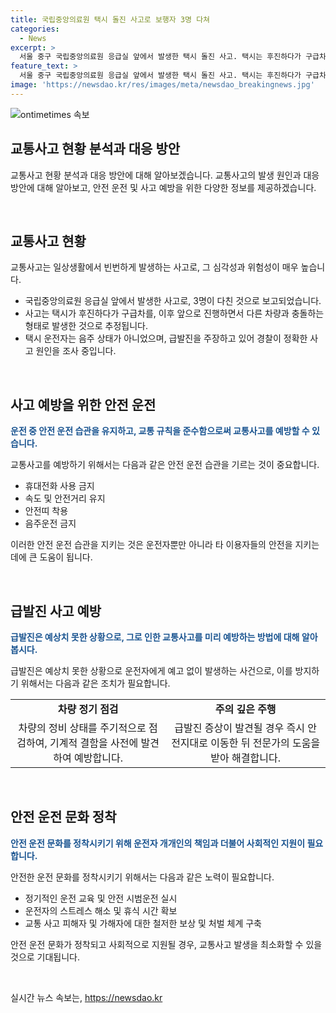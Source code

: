 ```yaml
---
title: 국립중앙의료원 택시 돌진 사고로 보행자 3명 다쳐
categories:
  - News
excerpt: >
  서울 중구 국립중앙의료원 응급실 앞에서 발생한 택시 돌진 사고. 택시는 후진하다가 구급차와 다른 차량을 연이어 치면서 3명이 다쳤다. 음주측정 결과 운전자는 음주 상태가 아니었으며, 급발진 주장 중. 경찰은 정확한 사고 원인을 조사 중.
feature_text: >
  서울 중구 국립중앙의료원 응급실 앞에서 발생한 택시 돌진 사고. 택시는 후진하다가 구급차와 다른 차량을 연이어 치면서 3명이 다쳤다. 음주측정 결과 운전자는 음주 상태가 아니었으며, 급발진 주장 중. 경찰은 정확한 사고 원인을 조사 중.
image: 'https://newsdao.kr/res/images/meta/newsdao_breakingnews.jpg'
---
```


<p><img src="https://newsdao.kr/res/images/meta/newsdao_breakingnews.jpg" alt="ontimetimes 속보" /></p>

<h2 data-ke-size="size26">교통사고 현황 분석과 대응 방안</h2>

<p>교통사고 현황 분석과 대응 방안에 대해 알아보겠습니다. 교통사고의 발생 원인과 대응 방안에 대해 알아보고, 안전 운전 및 사고 예방을 위한 다양한 정보를 제공하겠습니다.</p>

<p data-ke-size="size16">&nbsp;</p>

<h2>교통사고 현황</h2>

<p>교통사고는 일상생활에서 빈번하게 발생하는 사고로, 그 심각성과 위험성이 매우 높습니다.</p>

<ul>
    <li>국립중앙의료원 응급실 앞에서 발생한 사고로, 3명이 다친 것으로 보고되었습니다.</li>
    <li>사고는 택시가 후진하다가 구급차를, 이후 앞으로 진행하면서 다른 차량과 충돌하는 형태로 발생한 것으로 추정됩니다.</li>
    <li>택시 운전자는 음주 상태가 아니었으며, 급발진을 주장하고 있어 경찰이 정확한 사고 원인을 조사 중입니다.</li>
</ul>

<p data-ke-size="size16">&nbsp;</p>

<h2>사고 예방을 위한 안전 운전</h2>

<p><b><span style="color: #1a5490;">운전 중 안전 운전 습관을 유지하고, 교통 규칙을 준수함으로써 교통사고를 예방할 수 있습니다.</span></b></p>

<p>교통사고를 예방하기 위해서는 다음과 같은 안전 운전 습관을 기르는 것이 중요합니다.</p>

<ul>
    <li>휴대전화 사용 금지</li>
    <li>속도 및 안전거리 유지</li>
    <li>안전띠 착용</li>
    <li>음주운전 금지</li>
</ul>

<p>이러한 안전 운전 습관을 지키는 것은 운전자뿐만 아니라 타 이용자들의 안전을 지키는 데에 큰 도움이 됩니다.</p>

<p data-ke-size="size16">&nbsp;</p>

<h2>급발진 사고 예방</h2>

<p><b><span style="color: #1a5490;">급발진은 예상치 못한 상황으로, 그로 인한 교통사고를 미리 예방하는 방법에 대해 알아봅시다.</span></b></p>

<p>급발진은 예상치 못한 상황으로 운전자에게 예고 없이 발생하는 사건으로, 이를 방지하기 위해서는 다음과 같은 조치가 필요합니다.</p>

<table>
    <tr>
        <td style="text-align: center; height: 17px;"><b>차량 정기 점검</b></td>
        <td style="text-align: center; height: 17px;"><b>주의 깊은 주행</b></td>
    </tr>
    <tr>
        <td style="text-align: center; height: 17px;">차량의 정비 상태를 주기적으로 점검하여, 기계적 결함을 사전에 발견하여 예방합니다.</td>
        <td style="text-align: center; height: 17px;">급발진 증상이 발견될 경우 즉시 안전지대로 이동한 뒤 전문가의 도움을 받아 해결합니다.</td>
    </tr>
</table>

<p data-ke-size="size16">&nbsp;</p>

<h2>안전 운전 문화 정착</h2>

<p><b><span style="color: #1a5490;">안전 운전 문화를 정착시키기 위해 운전자 개개인의 책임과 더불어 사회적인 지원이 필요합니다.</span></b></p>

<p>안전한 운전 문화를 정착시키기 위해서는 다음과 같은 노력이 필요합니다.</p>

<ul>
    <li>정기적인 운전 교육 및 안전 시범운전 실시</li>
    <li>운전자의 스트레스 해소 및 휴식 시간 확보</li>
    <li>교통 사고 피해자 및 가해자에 대한 철저한 보상 및 처벌 체계 구축</li>
</ul>

<p>안전 운전 문화가 정착되고 사회적으로 지원될 경우, 교통사고 발생을 최소화할 수 있을 것으로 기대됩니다.</p>

<p data-ke-size="size16">&nbsp;</p>
실시간 뉴스 속보는, <a href="https://newsdao.kr" rel="dofollow">https://newsdao.kr</a>


